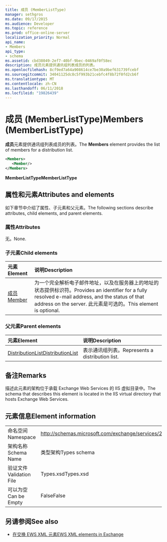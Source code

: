 ```yaml
---
title: 成员 (MemberListType)
manager: sethgros
ms.date: 09/17/2015
ms.audience: Developer
ms.topic: reference
ms.prod: office-online-server
localization_priority: Normal
api_name:
- Members
api_type:
- schema
ms.assetid: cbd38049-2ef7-40bf-9bec-0469af0f58ec
description: 成员元素提供通讯组列表成员的列表。
ms.openlocfilehash: 8cf9ed7a64a908614ce7be30a9bef631739fcebf
ms.sourcegitcommit: 34041125dc8c5f993b21cebfc4f8b72f0fd2cb6f
ms.translationtype: MT
ms.contentlocale: zh-CN
ms.lasthandoff: 06/11/2018
ms.locfileid: "19826439"
---
```

# <a name="members-memberlisttype"></a><span data-ttu-id="e2498-103">成员 (MemberListType)</span><span class="sxs-lookup"><span data-stu-id="e2498-103">Members (MemberListType)</span></span>

<span data-ttu-id="e2498-104">**成员**元素提供通讯组列表成员的列表。</span><span class="sxs-lookup"><span data-stu-id="e2498-104">The **Members** element provides the list of members for a distribution list.</span></span> 
  
```xml
<Members>
   <Member/>
</Members>
```

<span data-ttu-id="e2498-105">**MemberListType**</span><span class="sxs-lookup"><span data-stu-id="e2498-105">**MemberListType**</span></span>

## <a name="attributes-and-elements"></a><span data-ttu-id="e2498-106">属性和元素</span><span class="sxs-lookup"><span data-stu-id="e2498-106">Attributes and elements</span></span>

<span data-ttu-id="e2498-107">如下章节中介绍了属性、子元素和父元素。</span><span class="sxs-lookup"><span data-stu-id="e2498-107">The following sections describe attributes, child elements, and parent elements.</span></span>
  
### <a name="attributes"></a><span data-ttu-id="e2498-108">属性</span><span class="sxs-lookup"><span data-stu-id="e2498-108">Attributes</span></span>

<span data-ttu-id="e2498-109">无。</span><span class="sxs-lookup"><span data-stu-id="e2498-109">None.</span></span>
  
### <a name="child-elements"></a><span data-ttu-id="e2498-110">子元素</span><span class="sxs-lookup"><span data-stu-id="e2498-110">Child elements</span></span>

|<span data-ttu-id="e2498-111">**元素**</span><span class="sxs-lookup"><span data-stu-id="e2498-111">**Element**</span></span>|<span data-ttu-id="e2498-112">**说明**</span><span class="sxs-lookup"><span data-stu-id="e2498-112">**Description**</span></span>|
|:-----|:-----|
|[<span data-ttu-id="e2498-113">成员</span><span class="sxs-lookup"><span data-stu-id="e2498-113">Member</span></span>](member-ex15websvcsotherref.md) <br/> |<span data-ttu-id="e2498-114">为一个完全解析电子邮件地址，以及在服务器上的地址的状态提供标识符。</span><span class="sxs-lookup"><span data-stu-id="e2498-114">Provides an identifier for a fully resolved e-mail address, and the status of that address on the server.</span></span> <span data-ttu-id="e2498-115">此元素是可选的。</span><span class="sxs-lookup"><span data-stu-id="e2498-115">This element is optional.</span></span>  <br/> |
   
### <a name="parent-elements"></a><span data-ttu-id="e2498-116">父元素</span><span class="sxs-lookup"><span data-stu-id="e2498-116">Parent elements</span></span>

|<span data-ttu-id="e2498-117">**元素**</span><span class="sxs-lookup"><span data-stu-id="e2498-117">**Element**</span></span>|<span data-ttu-id="e2498-118">**说明**</span><span class="sxs-lookup"><span data-stu-id="e2498-118">**Description**</span></span>|
|:-----|:-----|
|[<span data-ttu-id="e2498-119">DistributionList</span><span class="sxs-lookup"><span data-stu-id="e2498-119">DistributionList</span></span>](distributionlist.md) <br/> |<span data-ttu-id="e2498-120">表示通讯组列表。</span><span class="sxs-lookup"><span data-stu-id="e2498-120">Represents a distribution list.</span></span>  <br/> |
   
## <a name="remarks"></a><span data-ttu-id="e2498-121">备注</span><span class="sxs-lookup"><span data-stu-id="e2498-121">Remarks</span></span>

<span data-ttu-id="e2498-122">描述此元素的架构位于承载 Exchange Web Services 的 IIS 虚拟目录中。</span><span class="sxs-lookup"><span data-stu-id="e2498-122">The schema that describes this element is located in the IIS virtual directory that hosts Exchange Web Services.</span></span>
  
## <a name="element-information"></a><span data-ttu-id="e2498-123">元素信息</span><span class="sxs-lookup"><span data-stu-id="e2498-123">Element information</span></span>

|||
|:-----|:-----|
|<span data-ttu-id="e2498-124">命名空间</span><span class="sxs-lookup"><span data-stu-id="e2498-124">Namespace</span></span>  <br/> |http://schemas.microsoft.com/exchange/services/2006/types  <br/> |
|<span data-ttu-id="e2498-125">架构名称</span><span class="sxs-lookup"><span data-stu-id="e2498-125">Schema Name</span></span>  <br/> |<span data-ttu-id="e2498-126">类型架构</span><span class="sxs-lookup"><span data-stu-id="e2498-126">Types schema</span></span>  <br/> |
|<span data-ttu-id="e2498-127">验证文件</span><span class="sxs-lookup"><span data-stu-id="e2498-127">Validation File</span></span>  <br/> |<span data-ttu-id="e2498-128">Types.xsd</span><span class="sxs-lookup"><span data-stu-id="e2498-128">Types.xsd</span></span>  <br/> |
|<span data-ttu-id="e2498-129">可以为空</span><span class="sxs-lookup"><span data-stu-id="e2498-129">Can be Empty</span></span>  <br/> |<span data-ttu-id="e2498-130">False</span><span class="sxs-lookup"><span data-stu-id="e2498-130">False</span></span>  <br/> |
   
## <a name="see-also"></a><span data-ttu-id="e2498-131">另请参阅</span><span class="sxs-lookup"><span data-stu-id="e2498-131">See also</span></span>

- [<span data-ttu-id="e2498-132">在交换 EWS XML 元素</span><span class="sxs-lookup"><span data-stu-id="e2498-132">EWS XML elements in Exchange</span></span>](ews-xml-elements-in-exchange.md)

